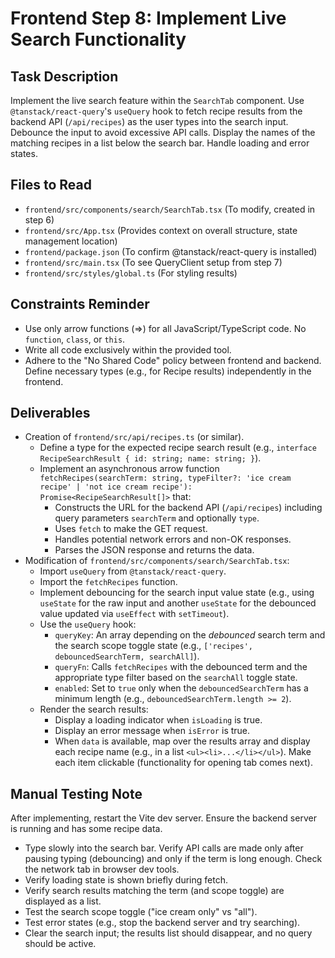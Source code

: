 # Frontend Step 8: Implement Live Search Functionality

## Task Description
Implement the live search feature within the `SearchTab` component. Use `@tanstack/react-query`'s `useQuery` hook to fetch recipe results from the backend API (`/api/recipes`) as the user types into the search input. Debounce the input to avoid excessive API calls. Display the names of the matching recipes in a list below the search bar. Handle loading and error states.

## Files to Read
*   `frontend/src/components/search/SearchTab.tsx` (To modify, created in step 6)
*   `frontend/src/App.tsx` (Provides context on overall structure, state management location)
*   `frontend/package.json` (To confirm @tanstack/react-query is installed)
*   `frontend/src/main.tsx` (To see QueryClient setup from step 7)
*   `frontend/src/styles/global.ts` (For styling results)
## Constraints Reminder
*   Use only arrow functions (=>) for all JavaScript/TypeScript code. No `function`, `class`, or `this`.
*   Write all code exclusively within the provided tool.
*   Adhere to the "No Shared Code" policy between frontend and backend. Define necessary types (e.g., for Recipe results) independently in the frontend.

## Deliverables
*   Creation of `frontend/src/api/recipes.ts` (or similar).
    *   Define a type for the expected recipe search result (e.g., `interface RecipeSearchResult { id: string; name: string; }`).
    *   Implement an asynchronous arrow function `fetchRecipes(searchTerm: string, typeFilter?: 'ice cream recipe' | 'not ice cream recipe'): Promise<RecipeSearchResult[]>` that:
        *   Constructs the URL for the backend API (`/api/recipes`) including query parameters `searchTerm` and optionally `type`.
        *   Uses `fetch` to make the GET request.
        *   Handles potential network errors and non-OK responses.
        *   Parses the JSON response and returns the data.
*   Modification of `frontend/src/components/search/SearchTab.tsx`:
    *   Import `useQuery` from `@tanstack/react-query`.
    *   Import the `fetchRecipes` function.
    *   Implement debouncing for the search input value state (e.g., using `useState` for the raw input and another `useState` for the debounced value updated via `useEffect` with `setTimeout`).
    *   Use the `useQuery` hook:
        *   `queryKey`: An array depending on the *debounced* search term and the search scope toggle state (e.g., `['recipes', debouncedSearchTerm, searchAll]`).
        *   `queryFn`: Calls `fetchRecipes` with the debounced term and the appropriate type filter based on the `searchAll` toggle state.
        *   `enabled`: Set to `true` only when the `debouncedSearchTerm` has a minimum length (e.g., `debouncedSearchTerm.length >= 2`).
    *   Render the search results:
        *   Display a loading indicator when `isLoading` is true.
        *   Display an error message when `isError` is true.
        *   When `data` is available, map over the results array and display each recipe name (e.g., in a list `<ul><li>...</li></ul>`). Make each item clickable (functionality for opening tab comes next).

## Manual Testing Note
After implementing, restart the Vite dev server. Ensure the backend server is running and has some recipe data.
*   Type slowly into the search bar. Verify API calls are made only after pausing typing (debouncing) and only if the term is long enough. Check the network tab in browser dev tools.
*   Verify loading state is shown briefly during fetch.
*   Verify search results matching the term (and scope toggle) are displayed as a list.
*   Test the search scope toggle ("ice cream only" vs "all").
*   Test error states (e.g., stop the backend server and try searching).
*   Clear the search input; the results list should disappear, and no query should be active.